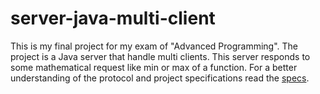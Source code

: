 # server-java-multi-client
This is my final project for my exam of "Advanced Programming".
The project is a Java server that handle multi clients. 
This server responds to some mathematical request like min or max of a function. 
For a better understanding of the protocol and project specifications read the [specs](project_specifications.pdf).
